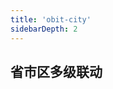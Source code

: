 ```yaml
---
title: 'obit-city'
sidebarDepth: 2
---
```

##  省市区多级联动
<ClientOnly>
  <obit-city />
</ClientOnly>

<ClientOnly>
  <obit-gif/>
</ClientOnly>